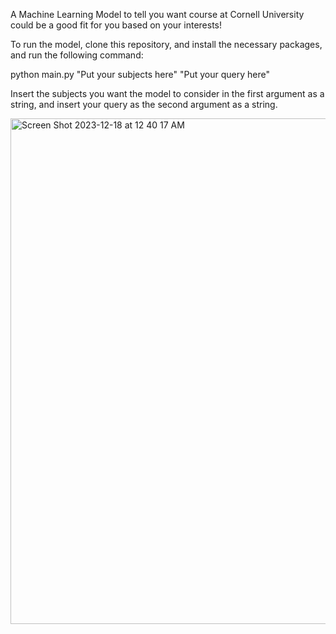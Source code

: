 A Machine Learning Model to tell you want course at Cornell University could be a good fit for you based on your interests!

To run the model, clone this repository, and install the necessary packages, and run the following command:

python  main.py  "Put your subjects here"  "Put your query here"

Insert the subjects you want the model to consider in the first argument as a string, and insert your query as the second argument as a string. 

<img width="809" alt="Screen Shot 2023-12-18 at 12 40 17 AM" src="https://github.com/AnantShyam/CornellCourseAdvisor/assets/90667923/fe6927d0-341f-4bba-b696-df429b4c70e8">
